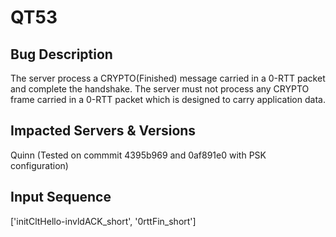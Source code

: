 # QT53

## Bug Description
The server process a CRYPTO(Finished) message carried in a 0-RTT packet and complete the handshake. The server must not process any CRYPTO frame carried in a 0-RTT packet which is designed to carry application data.

## Impacted Servers & Versions
Quinn (Tested on commmit 4395b969 and 0af891e0 with PSK configuration)

## Input Sequence
 ['initCltHello-invldACK_short', '0rttFin_short']
